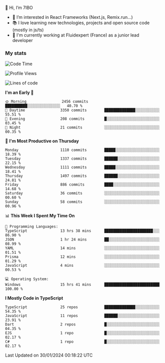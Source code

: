 👋 Hi, I’m 7IBO

- 👀 I’m interested in React Frameworks (Next.js, Remix.run...)
- 📚 I love learning new technologies, projects and open source code (mostly in js/ts)
- 💼 I'm currently working at Fluidexpert (France) as a junior lead developer

### My stats
<!--START_SECTION:waka-->
![Code Time](http://img.shields.io/badge/Code%20Time-454%20hrs%2047%20mins-blue)

![Profile Views](http://img.shields.io/badge/Profile%20Views-10-blue)

![Lines of code](https://img.shields.io/badge/From%20Hello%20World%20I%27ve%20Written-7.2%20million%20lines%20of%20code-blue)

**I'm an Early 🐤** 

```text
🌞 Morning                2456 commits        ██████████░░░░░░░░░░░░░░░   40.70 % 
🌆 Daytime                3350 commits        ██████████████░░░░░░░░░░░   55.51 % 
🌃 Evening                208 commits         █░░░░░░░░░░░░░░░░░░░░░░░░   03.45 % 
🌙 Night                  21 commits          ░░░░░░░░░░░░░░░░░░░░░░░░░   00.35 % 
```
📅 **I'm Most Productive on Thursday** 

```text
Monday                   1110 commits        █████░░░░░░░░░░░░░░░░░░░░   18.39 % 
Tuesday                  1337 commits        ██████░░░░░░░░░░░░░░░░░░░   22.15 % 
Wednesday                1111 commits        █████░░░░░░░░░░░░░░░░░░░░   18.41 % 
Thursday                 1497 commits        ██████░░░░░░░░░░░░░░░░░░░   24.81 % 
Friday                   886 commits         ████░░░░░░░░░░░░░░░░░░░░░   14.68 % 
Saturday                 36 commits          ░░░░░░░░░░░░░░░░░░░░░░░░░   00.60 % 
Sunday                   58 commits          ░░░░░░░░░░░░░░░░░░░░░░░░░   00.96 % 
```


📊 **This Week I Spent My Time On** 

```text
💬 Programming Languages: 
TypeScript               13 hrs 38 mins      ██████████████████████░░░   86.90 % 
JSON                     1 hr 24 mins        ██░░░░░░░░░░░░░░░░░░░░░░░   08.99 % 
YAML                     14 mins             ░░░░░░░░░░░░░░░░░░░░░░░░░   01.51 % 
Prisma                   12 mins             ░░░░░░░░░░░░░░░░░░░░░░░░░   01.29 % 
JavaScript               4 mins              ░░░░░░░░░░░░░░░░░░░░░░░░░   00.53 % 

💻 Operating System: 
Windows                  15 hrs 41 mins      █████████████████████████   100.00 % 
```

**I Mostly Code in TypeScript** 

```text
TypeScript               25 repos            ██████████████░░░░░░░░░░░   54.35 % 
JavaScript               11 repos            ██████░░░░░░░░░░░░░░░░░░░   23.91 % 
Dart                     2 repos             █░░░░░░░░░░░░░░░░░░░░░░░░   04.35 % 
EJS                      1 repo              █░░░░░░░░░░░░░░░░░░░░░░░░   02.17 % 
C#                       1 repo              █░░░░░░░░░░░░░░░░░░░░░░░░   02.17 % 
```




 Last Updated on 30/01/2024 00:18:22 UTC
<!--END_SECTION:waka-->
